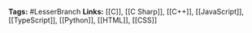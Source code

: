 **Tags:** #LesserBranch 
**Links:** [[C]], [[C Sharp]], [[C++]], [[JavaScript]], [[TypeScript]], [[Python]], [[HTML]], [[CSS]]